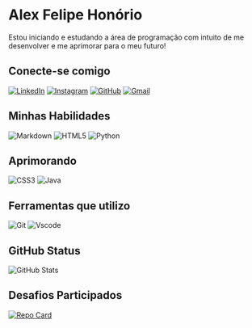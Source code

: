 # **Alex Felipe Honório**
Estou iniciando e estudando a área de programação com intuito de me desenvolver e me aprimorar para o meu futuro!

## Conecte-se comigo
[![LinkedIn](https://img.shields.io/badge/LinkedIn-0077B5?style=for-the-badge&logo=linkedin&logoColor=white)](https://www.linkedin.com/in/alex-hon%C3%B3rio-70a0a3303/)
[![Instagram](https://img.shields.io/badge/-Instagram-FFF?style=for-the-badge&logo=instagram)](https://www.instagram.com/_alex.felipe/)
[![GitHub](https://img.shields.io/badge/GitHub-100000?style=for-the-badge&logo=github&logoColor=white)](https://github.com/AlexFelipeHonorio)
[![Gmail](https://img.shields.io/badge/Gmail-333333?style=for-the-badge&logo=gmail&logoColor=red)](mailto:alexfelipehonorio@gmail.com)

## Minhas Habilidades
![Markdown](https://img.shields.io/badge/Markdown-000?style=for-the-badge&logo=markdown)
![HTML5](https://img.shields.io/badge/HTML5-E34F26?style=for-the-badge&logo=html5&logoColor=white)
![Python](https://img.shields.io/badge/python-3670A0?style=for-the-badge&logo=python&logoColor=ffdd54)

## Aprimorando
![CSS3](https://img.shields.io/badge/CSS3-1572B6?style=for-the-badge&logo=css3&logoColor=white)
![Java](https://img.shields.io/badge/Java-%23ED8B00?style=for-the-badge&logo=openjdk&logoColor=White)

## Ferramentas que utilizo
![Git](https://img.shields.io/badge/GIT-E44C30?style=for-the-badge&logo=git&logoColor=white)
![Vscode](https://img.shields.io/badge/Vscode-007ACC?style=for-the-badge&logo=visual-studio-code&logoColor=white)

## GitHub Status
![GitHub Stats](https://github-readme-stats.vercel.app/api?username=AlexFelipeHonorio&theme=transparent&bg_color=000&border_color=30A3DC&show_icons=true&icon_color=30A3DC&title_color=E94D5F&text_color=FFF)

## Desafios Participados
[![Repo Card](https://github-readme-stats.vercel.app/api/pin/?username=AlexFelipeHonorio&repo=dio-lab-open-source&bg_color=000&border_color=30A3DC&show_icons=true&icon_color=30A3DC&title_color=E94D5F&text_color=FFF)](https://github.com/AlexFelipeHonorio/dio-lab-open-source)

